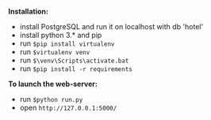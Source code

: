 
**Installation:**
- install PostgreSQL and run it on localhost with db 'hotel'
- install python 3.* and pip
- run `$pip install virtualenv`
- run `$virtualenv venv`
- run `$\venv\Scripts\activate.bat`
- run `$pip install -r requirements`
    
**To launch the web-server:**
- run `$python run.py`
- open `http://127.0.0.1:5000/`
